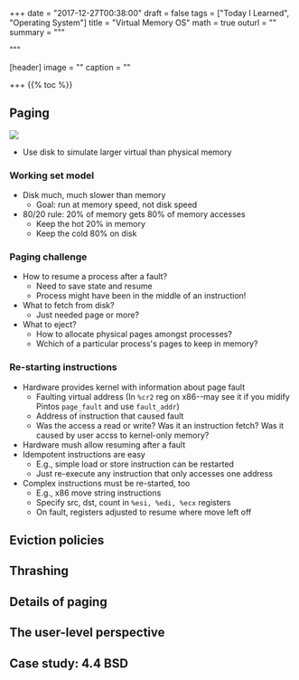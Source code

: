 +++
date = "2017-12-27T00:38:00"
draft = false
tags = ["Today I Learned", "Operating System"]
title = "Virtual Memory OS"
math = true
outurl = ""
summary = """

"""

[header]
image = ""
caption = ""

+++
{{% toc %}}

## Paging
![](/img/post/WX20171227-110059.png)

- Use disk to simulate larger virtual than physical memory

### Working set model
- Disk much, much slower than memory
    - Goal: run at memory speed, not disk speed
- 80/20 rule: 20% of memory gets 80% of memory accesses
    - Keep the hot 20% in memory
    - Keep the cold 80% on disk

### Paging challenge
- How to resume a process after a fault?
    - Need to save state and resume
    - Process might have been in the middle of an instruction!
- What to fetch from disk?
    - Just needed page or more?
- What to eject?
    - How to allocate physical pages amongst processes?
    - Wchich of a particular process's pages to keep in memory?

### Re-starting instructions
- Hardware provides kernel with information about page fault
    - Faulting virtual address (In `%cr2` reg on x86--may see it if you midify Pintos `page_fault` and use `fault_addr`)
    - Address of instruction that caused fault
    - Was the access a read or write? Was it an instruction fetch? Was it caused by user accss to kernel-only memory?
- Hardware mush allow resuming after a fault
- Idempotent instructions are easy
    - E.g., simple load or store instruction can be restarted
    - Just re-execute any instruction that only accesses one address
- Complex instructions must be re-started, too
    - E.g., x86 move string instructions
    - Specify src, dst, count in `%esi, %edi, %ecx` registers
    - On fault, registers adjusted to resume where move left off
        

## Eviction policies

## Thrashing

## Details of paging

## The user-level perspective

## Case study: 4.4 BSD